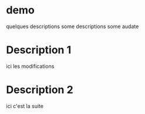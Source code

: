 # demo

quelques descriptions
some descriptions
some audate
# Description 1

ici les modifications

# Description 2

ici c'est la suite
